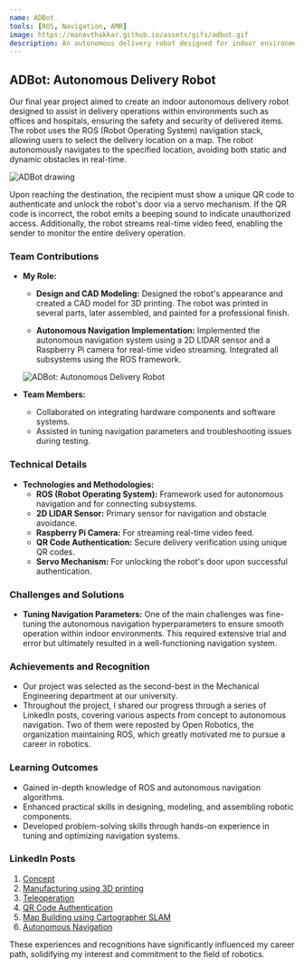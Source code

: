 ```yaml
---
name: ADBot
tools: [ROS, Navigation, AMR]
image: https://manavthakkar.github.io/assets/gifs/adbot.gif
description: An autonomous delivery robot designed for indoor environments, capable of securely delivering goods while avoiding obstacles.
---
```

## ADBot: Autonomous Delivery Robot

Our final year project aimed to create an indoor autonomous delivery robot designed to assist in delivery operations within environments such as offices and hospitals, ensuring the safety and security of delivered items. The robot uses the ROS (Robot Operating System) navigation stack, allowing users to select the delivery location on a map. The robot autonomously navigates to the specified location, avoiding both static and dynamic obstacles in real-time.

![ADBot drawing](https://manavthakkar.github.io/assets/images/adbot-drawing.jpeg)

Upon reaching the destination, the recipient must show a unique QR code to authenticate and unlock the robot's door via a servo mechanism. If the QR code is incorrect, the robot emits a beeping sound to indicate unauthorized access. Additionally, the robot streams real-time video feed, enabling the sender to monitor the entire delivery operation.

### Team Contributions

- **My Role:**
  - **Design and CAD Modeling:** Designed the robot's appearance and created a CAD model for 3D printing. The robot was printed in several parts, later assembled, and painted for a professional finish.  

  - **Autonomous Navigation Implementation:** Implemented the autonomous navigation system using a 2D LIDAR sensor and a Raspberry Pi camera for real-time video streaming. Integrated all subsystems using the ROS framework.

  ![ADBot: Autonomous Delivery Robot](https://manavthakkar.github.io/assets/images/adbot.jpeg)

- **Team Members:**
  - Collaborated on integrating hardware components and software systems.
  - Assisted in tuning navigation parameters and troubleshooting issues during testing.

### Technical Details

- **Technologies and Methodologies:**
  - **ROS (Robot Operating System):** Framework used for autonomous navigation and for connecting subsystems.
  - **2D LIDAR Sensor:** Primary sensor for navigation and obstacle avoidance.
  - **Raspberry Pi Camera:** For streaming real-time video feed.
  - **QR Code Authentication:** Secure delivery verification using unique QR codes.
  - **Servo Mechanism:** For unlocking the robot's door upon successful authentication.

### Challenges and Solutions

- **Tuning Navigation Parameters:** One of the main challenges was fine-tuning the autonomous navigation hyperparameters to ensure smooth operation within indoor environments. This required extensive trial and error but ultimately resulted in a well-functioning navigation system.
  
### Achievements and Recognition

- Our project was selected as the second-best in the Mechanical Engineering department at our university.
- Throughout the project, I shared our progress through a series of LinkedIn posts, covering various aspects from concept to autonomous navigation. Two of them were reposted by Open Robotics, the organization maintaining ROS, which greatly motivated me to pursue a career in robotics.

### Learning Outcomes

- Gained in-depth knowledge of ROS and autonomous navigation algorithms.
- Enhanced practical skills in designing, modeling, and assembling robotic components.
- Developed problem-solving skills through hands-on experience in tuning and optimizing navigation systems.

### LinkedIn Posts

1. [Concept](https://www.linkedin.com/posts/open-source-robotics-foundation_project-ros-technology-activity-6920412550727708672-o6te?utm_source=share&utm_medium=member_desktop)
2. [Manufacturing using 3D printing](https://www.linkedin.com/posts/manavt2000_3dprinting-robotics-amr-activity-6922137953884405760-YUPW/)
3. [Teleoperation](https://www.linkedin.com/posts/manavt2000_delivery-robot-amr-activity-6922869511616372736-_omh/)
4. [QR Code Authentication](https://www.linkedin.com/feed/update/urn:li:activity:6925658072698761216/)
5. [Map Building using Cartographer SLAM](https://www.linkedin.com/posts/open-source-robotics-foundation_slam-robotics-deliveryrobot-activity-6929844665529614336-7qFD?utm_source=share&utm_medium=member_desktop)
6. [Autonomous Navigation](https://www.linkedin.com/feed/update/urn:li:activity:6933326224974852096/)

These experiences and recognitions have significantly influenced my career path, solidifying my interest and commitment to the field of robotics.

